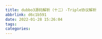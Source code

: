 ```yaml
---
title: dubbo3源码解析（十二）-Triple协议解析
abbrlink: d6c1b591
date: 2022-01-28 15:26:04
tags:
categories:
---
```

